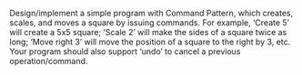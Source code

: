 Design/implement a simple program with Command Pattern, which creates, scales, and moves a square by issuing commands. For example, ‘Create 5’ will create a 5x5 square; ‘Scale 2’ will make the sides of a square twice as long; ‘Move right 3’ will move the position of a square to the right by 3, etc. Your program should also support ‘undo’ to cancel a previous operation/command.

